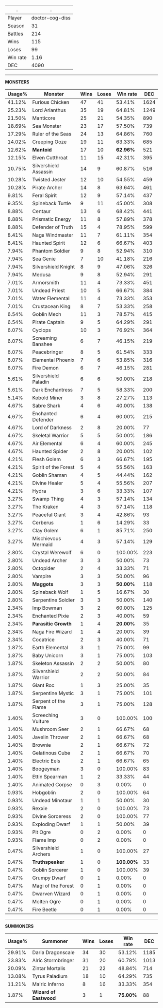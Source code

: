 .|.
|-|-
Player|doctor-cog-diss
Season|31
Battles|214
Wins|115
Loses|99
Win rate|1.16
DEC|4090

---
**MONSTERS**

Usage%|Monster|Wins|Loses|Win rate|DEC|
-|-|-|-|-|-|
41.12%|Furious Chicken|47|41|53.41%|1624|
25.23%|Lord Arianthus|35|19|64.81%|1249|
21.50%|Manticore|25|21|54.35%|890|
18.69%|Sea Monster|23|17|57.50%|739|
17.29%|Ruler of the Seas|24|13|64.86%|760|
14.02%|Creeping Ooze|19|11|63.33%|685|
12.62%|**Mantoid**|17|10|**62.96%**|521|
12.15%|Elven Cutthroat|11|15|42.31%|395|
10.75%|Silvershield Assassin|14|9|60.87%|516|
10.28%|Twisted Jester|12|10|54.55%|459|
10.28%|Pirate Archer|14|8|63.64%|461|
9.81%|Feral Spirit|12|9|57.14%|437|
9.35%|Spineback Turtle|9|11|45.00%|308|
8.88%|Centaur|13|6|68.42%|441|
8.88%|Prismatic Energy|11|8|57.89%|378|
8.88%|Defender of Truth|15|4|78.95%|599|
8.41%|Naga Windmaster|11|7|61.11%|354|
8.41%|Haunted Spirit|12|6|66.67%|403|
7.94%|Phantom Soldier|9|8|52.94%|310|
7.94%|Sea Genie|7|10|41.18%|216|
7.94%|Silvershield Knight|8|9|47.06%|326|
7.94%|Medusa|9|8|52.94%|291|
7.01%|Armorsmith|11|4|73.33%|451|
7.01%|Undead Priest|10|5|66.67%|384|
7.01%|Water Elemental|11|4|73.33%|353|
7.01%|Crustacean King|8|7|53.33%|258|
6.54%|Goblin Mech|11|3|78.57%|415|
6.54%|Pirate Captain|9|5|64.29%|291|
6.07%|Cyclops|10|3|76.92%|364|
6.07%|Screaming Banshee|6|7|46.15%|219|
6.07%|Peacebringer|8|5|61.54%|333|
6.07%|Elemental Phoenix|7|6|53.85%|316|
6.07%|Fire Demon|6|7|46.15%|281|
5.61%|Silvershield Paladin|6|6|50.00%|218|
5.61%|Dark Enchantress|7|5|58.33%|200|
5.14%|Kobold Miner|3|8|27.27%|113|
4.67%|Sabre Shark|4|6|40.00%|138|
4.67%|Enchanted Defender|6|4|60.00%|215|
4.67%|Lord of Darkness|2|8|20.00%|77|
4.67%|Skeletal Warrior|5|5|50.00%|186|
4.67%|Air Elemental|6|4|60.00%|245|
4.67%|Haunted Spider|2|8|20.00%|102|
4.21%|Flesh Golem|6|3|66.67%|195|
4.21%|Spirit of the Forest|5|4|55.56%|163|
4.21%|Goblin Shaman|4|5|44.44%|162|
4.21%|Divine Healer|5|4|55.56%|207|
4.21%|Hydra|3|6|33.33%|107|
3.27%|Swamp Thing|4|3|57.14%|134|
3.27%|The Kraken|4|3|57.14%|118|
3.27%|Peaceful Giant|3|4|42.86%|93|
3.27%|Cerberus|1|6|14.29%|33|
3.27%|Clay Golem|6|1|85.71%|250|
3.27%|Mischievous Mermaid|4|3|57.14%|129|
2.80%|Crystal Werewolf|6|0|100.00%|223|
2.80%|Undead Archer|3|3|50.00%|73|
2.80%|Octopider|2|4|33.33%|71|
2.80%|Vampire|3|3|50.00%|96|
2.80%|**Maggots**|3|3|**50.00%**|118|
2.80%|Spineback Wolf|1|5|16.67%|30|
2.80%|Serpentine Soldier|3|3|50.00%|140|
2.34%|Imp Bowman|3|2|60.00%|125|
2.34%|Enchanted Pixie|2|3|40.00%|59|
2.34%|**Parasitic Growth**|1|4|**20.00%**|35|
2.34%|Naga Fire Wizard|1|4|20.00%|39|
2.34%|Cocatrice|2|3|40.00%|71|
1.87%|Earth Elemental|3|1|75.00%|99|
1.87%|Baby Unicorn|3|1|75.00%|103|
1.87%|Skeleton Assassin|2|2|50.00%|80|
1.87%|Silvershield Warrior|2|2|50.00%|84|
1.87%|Giant Roc|1|3|25.00%|35|
1.87%|Serpentine Mystic|3|1|75.00%|101|
1.87%|Serpent of the Flame|3|1|75.00%|128|
1.40%|Screeching Vulture|3|0|100.00%|100|
1.40%|Mushroom Seer|2|1|66.67%|68|
1.40%|Javelin Thrower|2|1|66.67%|68|
1.40%|Brownie|2|1|66.67%|72|
1.40%|Gelatinous Cube|2|1|66.67%|70|
1.40%|Electric Eels|2|1|66.67%|65|
1.40%|Boogeyman|3|0|100.00%|83|
1.40%|Ettin Spearman|1|2|33.33%|44|
1.40%|Animated Corpse|0|3|0.00%|0|
0.93%|Hobgoblin|2|0|100.00%|64|
0.93%|Undead Minotaur|1|1|50.00%|30|
0.93%|Rexxie|2|0|100.00%|73|
0.93%|Divine Sorceress|2|0|100.00%|77|
0.93%|Exploding Dwarf|1|1|50.00%|39|
0.93%|Pit Ogre|0|2|0.00%|0|
0.93%|Flame Imp|0|2|0.00%|0|
0.47%|Silvershield Archers|1|0|100.00%|27|
0.47%|**Truthspeaker**|1|0|**100.00%**|33|
0.47%|Goblin Sorcerer|1|0|100.00%|39|
0.47%|Grumpy Dwarf|0|1|0.00%|0|
0.47%|Magi of the Forest|0|1|0.00%|0|
0.47%|Dwarven Wizard|0|1|0.00%|0|
0.47%|Molten Ogre|0|1|0.00%|0|
0.47%|Fire Beetle|0|1|0.00%|0|

---
**SUMMONERS**

Usage%|Summoner|Wins|Loses|Win rate|DEC|
-|-|-|-|-|-|
29.91%|Daria Dragonscale|34|30|53.12%|1185|
23.83%|Alric Stormbringer|31|20|60.78%|1013|
20.09%|Zintar Mortalis|21|22|48.84%|714|
13.08%|Tyrus Paladium|18|10|64.29%|735|
11.21%|Malric Inferno|8|16|33.33%|354|
1.87%|**Wizard of Eastwood**|3|1|**75.00%**|88|
